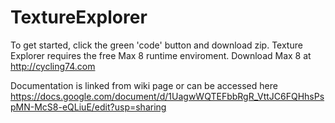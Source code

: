 # TextureExplorer
 
To get started, click the green 'code' button and download zip. 
Texture Explorer requires the free Max 8 runtime enviroment.
Download Max 8 at http://cycling74.com

Documentation is linked from wiki page or can be accessed here
https://docs.google.com/document/d/1UagwWQTEFbbRgR_VttJC6FQHhsPspMN-McS8-eQLiuE/edit?usp=sharing
